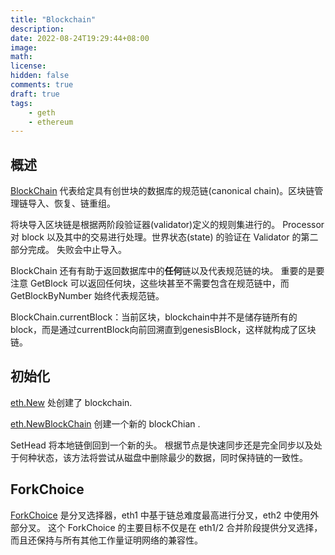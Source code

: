 ```yaml
---
title: "Blockchain"
description:
date: 2022-08-24T19:29:44+08:00
image:
math:
license:
hidden: false
comments: true
draft: true
tags:
    - geth
    - ethereum
---
```


## 概述

[BlockChain](https://github.com/ethereum/go-ethereum/blob/c4a662176ec11b9d5718904ccefee753637ab377/core/blockchain.go#L167) 代表给定具有创世块的数据库的规范链(canonical chain)。区块链管理链导入、恢复、链重组。

将块导入区块链是根据两阶段验证器(validator)定义的规则集进行的。 Processor 对 block 以及其中的交易进行处理。世界状态(state) 的验证在 Validator 的第二部分完成。 失败会中止导入。

BlockChain 还有有助于返回数据库中的**任何**链以及代表规范链的块。 重要的是要注意 GetBlock 可以返回任何块，这些块甚至不需要包含在规范链中，而 GetBlockByNumber 始终代表规范链。

BlockChain.currentBlock：当前区块，blockchain中并不是储存链所有的block，而是通过currentBlock向前回溯直到genesisBlock，这样就构成了区块链。

## 初始化

[eth.New](https://github.com/ethereum/go-ethereum/blob/c4a662176ec11b9d5718904ccefee753637ab377/eth/backend.go#L204) 处创建了 blockchain.

[eth.NewBlockChain](https://github.com/ethereum/go-ethereum/blob/c4a662176ec11b9d5718904ccefee753637ab377/core/blockchain.go#L226) 创建一个新的 blockChian .

SetHead 将本地链倒回到一个新的头。 根据节点是快速同步还是完全同步以及处于何种状态，该方法将尝试从磁盘中删除最少的数据，同时保持链的一致性。

## ForkChoice

[ForkChoice](https://github.com/ethereum/go-ethereum/blob/6d711f0c001ccb536c5ead8bd5d07828819e7d61/core/forkchoice.go#L48-L57) 是分叉选择器，eth1 中基于链总难度最高进行分叉，eth2 中使用外部分叉。 这个 ForkChoice 的主要目标不仅是在 eth1/2 合并阶段提供分叉选择，而且还保持与所有其他工作量证明网络的兼容性。

[^1]: http://yangzhe.me/2019/03/24/ethereum-blockchain/

